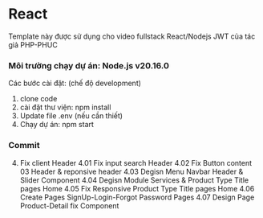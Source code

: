 # React

Template này được sử dụng cho video fullstack React/Nodejs JWT của tác giả PHP-PHUC

### Môi trường chạy dự án: Node.js v20.16.0

Các bước cài đặt: (chế độ development)

1. clone code
2. cài đặt thư viện: npm install
3. Update file .env (nếu cần thiết)
4. Chạy dự án: npm start

### Commit

4. Fix client Header
   4.01 Fix input search Header
   4.02 Fix Button content 03 Header & reponsive header
   4.03 Degisn Menu Navbar Header & Slider Component
   4.04 Degisn Module Services & Product Type Title pages Home
   4.05 Fix Responsive Product Type Title pages Home
   4.06 Create Pages SignUp-Login-Forgot Password Pages
   4.07 Design Page Product-Detail fix Component
